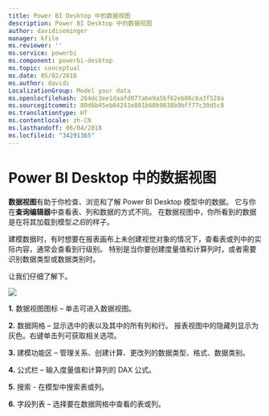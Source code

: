 ```yaml
---
title: Power BI Desktop 中的数据视图
description: Power BI Desktop 中的数据视图
author: davidiseminger
manager: kfile
ms.reviewer: ''
ms.service: powerbi
ms.component: powerbi-desktop
ms.topic: conceptual
ms.date: 05/02/2018
ms.author: davidi
LocalizationGroup: Model your data
ms.openlocfilehash: 264dc3ee1daafd077a6e9a56f62eb86c6a3f528a
ms.sourcegitcommit: 80d6b45eb84243e801b60b9038b9bff77c30d5c8
ms.translationtype: HT
ms.contentlocale: zh-CN
ms.lasthandoff: 06/04/2018
ms.locfileid: "34291365"
---
```

# <a name="data-view-in-power-bi-desktop"></a>Power BI Desktop 中的数据视图
**数据视图**有助于你检查、浏览和了解 Power BI Desktop 模型中的数据。 它与你在**查询编辑器**中查看表、列和数据的方式不同。 在数据视图中，你所看到的数据是在将其加载到模型*之后*的样子。

建模数据时，有时想要在报表画布上未创建视觉对象的情况下，查看表或列中的实际内容，通常会查看到行级别。 特别是当你要创建度量值和计算列时，或者需要识别数据类型或数据类别时。

让我们仔细了解下。

![](media/desktop-data-view/dataview_fullscreen.png)

**1.** 数据视图图标 – 单击可进入数据视图。

**2.** 数据网格 – 显示选中的表以及其中的所有列和行。 报表视图中的隐藏列显示为灰色。右键单击列可获取相关选项。

**3.** 建模功能区 – 管理关系、创建计算、更改列的数据类型、格式、数据类别。

**4.** 公式栏 – 输入度量值和计算列的 DAX 公式。

**5.** 搜索 - 在模型中搜索表或列。

**6.** 字段列表 – 选择要在数据网格中查看的表或列。


